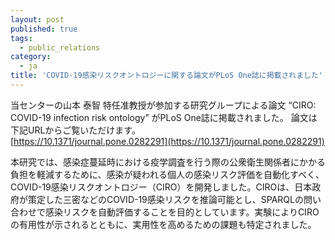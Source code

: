 ```yaml
---
layout: post
published: true
tags:
  - public_relations
category:
  - ja
title: 'COVID-19感染リスクオントロジーに関する論文がPLoS One誌に掲載されました'
---
```

当センターの山本 泰智 特任准教授が参加する研究グループによる論文 “CIRO: COVID-19 infection risk ontology” がPLoS One誌に掲載されました。
論文は下記URLからご覧いただけます。  
[https://10.1371/journal.pone.0282291](https://10.1371/journal.pone.0282291)

本研究では、感染症蔓延時における疫学調査を行う際の公衆衛生関係者にかかる負担を軽減するために、感染が疑われる個人の感染リスク評価を自動化すべく、COVID-19感染リスクオントロジー（CIRO）を開発しました。CIROは、日本政府が策定した三密などのCOVID-19感染リスクを推論可能とし、SPARQLの問い合わせで感染リスクを自動評価することを目的としています。実験によりCIROの有用性が示されるとともに、実用性を高めるための課題も特定されました。
